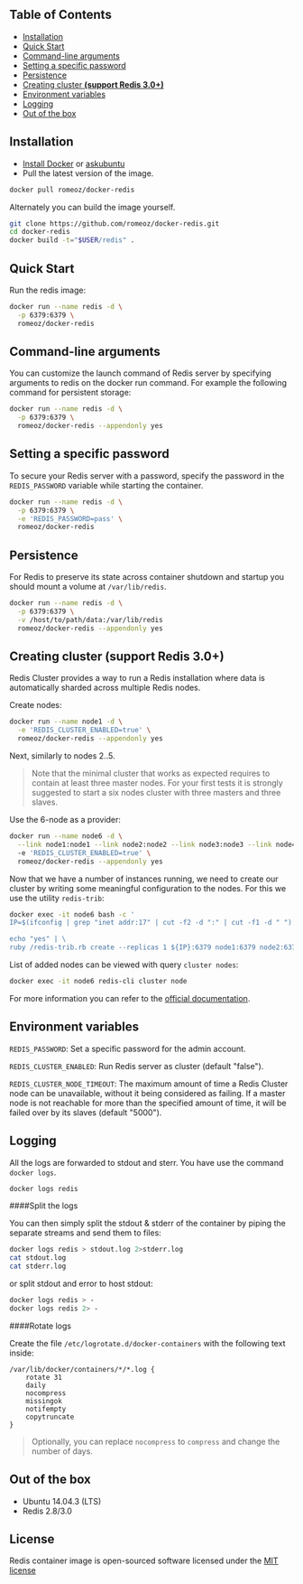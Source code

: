 Table of Contents
-------------------

 * [Installation](#installation)
 * [Quick Start](#quick-start)
 * [Command-line arguments](#command-line-arguments)
 * [Setting a specific password](#setting-a-specific-password) 
 * [Persistence](#persistence)
 * [Creating cluster **(support Redis 3.0+)**](#reating-cluster-support-redis-30)
 * [Environment variables](#environment-variables) 
 * [Logging](#logging) 
 * [Out of the box](#out-of-the-box)

Installation
-------------------

 * [Install Docker](https://docs.docker.com/installation/) or [askubuntu](http://askubuntu.com/a/473720)
 * Pull the latest version of the image.
 
```bash
docker pull romeoz/docker-redis
```

Alternately you can build the image yourself.

```bash
git clone https://github.com/romeoz/docker-redis.git
cd docker-redis
docker build -t="$USER/redis" .
```

Quick Start
-------------------

Run the redis image:

```bash
docker run --name redis -d \
  -p 6379:6379 \
  romeoz/docker-redis
```

Command-line arguments
-------------------

You can customize the launch command of Redis server by specifying arguments to redis on the docker run command. For example the following command for persistent storage:

```bash
docker run --name redis -d \
  -p 6379:6379 \
  romeoz/docker-redis --appendonly yes
```

Setting a specific password
-------------------

To secure your Redis server with a password, specify the password in the `REDIS_PASSWORD` variable while starting the container.

```bash
docker run --name redis -d \
  -p 6379:6379 \
  -e 'REDIS_PASSWORD=pass' \
  romeoz/docker-redis
```

Persistence
-------------------

For Redis to preserve its state across container shutdown and startup you should mount a volume at `/var/lib/redis`.

```bash
docker run --name redis -d \
  -p 6379:6379 \
  -v /host/to/path/data:/var/lib/redis
  romeoz/docker-redis --appendonly yes
```

Creating cluster **(support Redis 3.0+)**
---------------------

Redis Cluster provides a way to run a Redis installation where data is automatically sharded across multiple Redis nodes.

Create nodes:

```bash
docker run --name node1 -d \
  -e 'REDIS_CLUSTER_ENABLED=true' \
  romeoz/docker-redis --appendonly yes
```

Next, similarly to nodes 2..5.

>Note that the minimal cluster that works as expected requires to contain at least three master nodes. For your first tests it is strongly suggested to start a six nodes cluster with three masters and three slaves.

Use the 6-node as a provider:

```bash
docker run --name node6 -d \
  --link node1:node1 --link node2:node2 --link node3:node3 --link node4:node4 --link node5:node5
  -e 'REDIS_CLUSTER_ENABLED=true' \
  romeoz/docker-redis --appendonly yes
```

Now that we have a number of instances running, we need to create our cluster by writing some meaningful configuration to the nodes. For this we use the utility `redis-trib`:

```bash
docker exec -it node6 bash -c '
IP=$(ifconfig | grep "inet addr:17" | cut -f2 -d ":" | cut -f1 -d " ") \

echo "yes" | \
ruby /redis-trib.rb create --replicas 1 ${IP}:6379 node1:6379 node2:6379 node3:6379 node3:6379 node4:6379 node5:6379'  
```

List of added nodes can be viewed with query `cluster nodes`:

```bash
docker exec -it node6 redis-cli cluster node
```

For more information you can refer to the [official documentation](http://redis.io/topics/cluster-tutorial).

Environment variables
---------------------

`REDIS_PASSWORD`: Set a specific password for the admin account.

`REDIS_CLUSTER_ENABLED`: Run Redis server as cluster (default "false").

`REDIS_CLUSTER_NODE_TIMEOUT`: The maximum amount of time a Redis Cluster node can be unavailable, without it being considered as failing. 
If a master node is not reachable for more than the specified amount of time, it will be failed over by its slaves (default "5000").

Logging
-------------------

All the logs are forwarded to stdout and sterr. You have use the command `docker logs`.

```bash
docker logs redis
```

####Split the logs

You can then simply split the stdout & stderr of the container by piping the separate streams and send them to files:

```bash
docker logs redis > stdout.log 2>stderr.log
cat stdout.log
cat stderr.log
```

or split stdout and error to host stdout:

```bash
docker logs redis > -
docker logs redis 2> -
```

####Rotate logs

Create the file `/etc/logrotate.d/docker-containers` with the following text inside:

```
/var/lib/docker/containers/*/*.log {
    rotate 31
    daily
    nocompress
    missingok
    notifempty
    copytruncate
}
```
> Optionally, you can replace `nocompress` to `compress` and change the number of days.


Out of the box
-------------------
 * Ubuntu 14.04.3 (LTS)
 * Redis 2.8/3.0

License
-------------------

Redis container image is open-sourced software licensed under the [MIT license](http://opensource.org/licenses/MIT)